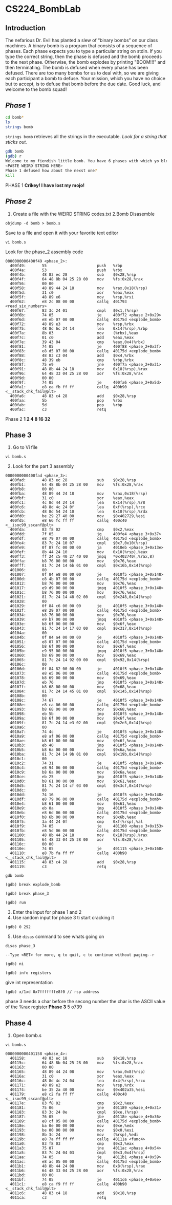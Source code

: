 # CS224_BombLab

## Introduction
The nefarious Dr. Evil has planted a slew of “binary bombs” on our class machines. A binary bomb is a
program that consists of a sequence of phases. Each phase expects you to type a particular string on stdin.
If you type the correct string, then the phase is defused and the bomb proceeds to the next phase. Otherwise,
the bomb explodes by printing "BOOM!!!" and then terminating. The bomb is defused when every phase
has been defused.
There are too many bombs for us to deal with, so we are giving each participant a bomb to defuse. Your
mission, which you have no choice but to accept, is to defuse that bomb before the due date. Good luck, and
welcome to the bomb squad!

## ___Phase 1___

```sh
cd bomb*
ls
strings bomb
```
`strings bomb` retrieves all the strings in the executable. _Look for a string that sticks out._
```sh
gdb bomb
(gdb) r
Welcome to my fiendish little bomb. You have 6 phases with which yo blow yourself up. Have a nice day!
<PASTE WEIRD STRING HERE>
Phase 1 defused how about the nexst one?
kill
```
PHASE 1 __Crikey! I have lost my mojo!__
## ___Phase  2___
1. Create a file with the WEIRD STRING codes.txt
2.Bomb Disasemble
```ssh
objdump -d bomb > bomb.s
```
Save to a file and open it with your favorite text editor
```ssh
vi bomb.s
```
Look for the phase_2 assembly code
```assembly
0000000000400f49 <phase_2>:
  400f49:       55                      push   %rbp
  400f4a:       53                      push   %rbx
  400f4b:       48 83 ec 28             sub    $0x28,%rsp
  400f4f:       64 48 8b 04 25 28 00    mov    %fs:0x28,%rax
  400f56:       00 00 
  400f58:       48 89 44 24 18          mov    %rax,0x18(%rsp)
  400f5d:       31 c0                   xor    %eax,%eax
  400f5f:       48 89 e6                mov    %rsp,%rsi
  400f62:       e8 2c 08 00 00          callq  401793 <read_six_numbers>
  400f67:       83 3c 24 01             cmpl   $0x1,(%rsp)
  400f6b:       74 05                   je     400f72 <phase_2+0x29>
  400f6d:       e8 eb 07 00 00          callq  40175d <explode_bomb>
  400f72:       48 89 e3                mov    %rsp,%rbx
  400f75:       48 8d 6c 24 14          lea    0x14(%rsp),%rbp
  400f7a:       8b 03                   mov    (%rbx),%eax
  400f7c:       01 c0                   add    %eax,%eax
  400f7e:       39 43 04                cmp    %eax,0x4(%rbx)
  400f81:       74 05                   je     400f88 <phase_2+0x3f>
  400f83:       e8 d5 07 00 00          callq  40175d <explode_bomb>
  400f88:       48 83 c3 04             add    $0x4,%rbx
  400f8c:       48 39 eb                cmp    %rbp,%rbx
  400f8f:       75 e9                   jne    400f7a <phase_2+0x31>
  400f91:       48 8b 44 24 18          mov    0x18(%rsp),%rax
  400f96:       64 48 33 04 25 28 00    xor    %fs:0x28,%rax
  400f9d:       00 00 
  400f9f:       74 05                   je     400fa6 <phase_2+0x5d>
  400fa1:       e8 ea fb ff ff          callq  400b90 <__stack_chk_fail@plt>
  400fa6:       48 83 c4 28             add    $0x28,%rsp
  400faa:       5b                      pop    %rbx
  400fab:       5d                      pop    %rbp
  400fac:       c3                      retq
```
Phase 2 __1 2 4 8 16 32__

## __Phase 3__
1.  Go to Vi file
```ssh
vi bomb.s
```
2. Look for the part 3 assembly
```assembly
0000000000400fad <phase_3>:
  400fad:       48 83 ec 28             sub    $0x28,%rsp
  400fb1:       64 48 8b 04 25 28 00    mov    %fs:0x28,%rax
  400fb8:       00 00 
  400fba:       48 89 44 24 18          mov    %rax,0x18(%rsp)
  400fbf:       31 c0                   xor    %eax,%eax
  400fc1:       4c 8d 44 24 14          lea    0x14(%rsp),%r8
  400fc6:       48 8d 4c 24 0f          lea    0xf(%rsp),%rcx
  400fcb:       48 8d 54 24 10          lea    0x10(%rsp),%rdx
  400fd0:       be 29 27 40 00          mov    $0x402729,%esi
  400fd5:       e8 66 fc ff ff          callq  400c40 <__isoc99_sscanf@plt>
  400fda:       83 f8 02                cmp    $0x2,%eax
  400fdd:       7f 05                   jg     400fe4 <phase_3+0x37>
  400fdf:       e8 79 07 00 00          callq  40175d <explode_bomb>
  400fe4:       83 7c 24 10 07          cmpl   $0x7,0x10(%rsp)
  400fe9:       0f 87 fc 00 00 00       ja     4010eb <phase_3+0x13e>
  400fef:       8b 44 24 10             mov    0x10(%rsp),%eax
  400ff3:       ff 24 c5 40 27 40 00    jmpq   *0x402740(,%rax,8)
  400ffa:       b8 76 00 00 00          mov    $0x76,%eax
  400fff:       81 7c 24 14 6b 01 00    cmpl   $0x16b,0x14(%rsp)
  401006:       00 
  401007:       0f 84 e8 00 00 00       je     4010f5 <phase_3+0x148>
  40100d:       e8 4b 07 00 00          callq  40175d <explode_bomb>
  401012:       b8 76 00 00 00          mov    $0x76,%eax
  401017:       e9 d9 00 00 00          jmpq   4010f5 <phase_3+0x148>
  40101c:       b8 76 00 00 00          mov    $0x76,%eax
  401021:       81 7c 24 14 48 02 00    cmpl   $0x248,0x14(%rsp)
  401028:       00 
  401029:       0f 84 c6 00 00 00       je     4010f5 <phase_3+0x148>
  40102f:       e8 29 07 00 00          callq  40175d <explode_bomb>
  401034:       b8 76 00 00 00          mov    $0x76,%eax
  401039:       e9 b7 00 00 00          jmpq   4010f5 <phase_3+0x148>
  40103e:       b8 6f 00 00 00          mov    $0x6f,%eax
  401043:       81 7c 24 14 17 03 00    cmpl   $0x317,0x14(%rsp)
  40104a:       00 
  40104b:       0f 84 a4 00 00 00       je     4010f5 <phase_3+0x148>
  401051:       e8 07 07 00 00          callq  40175d <explode_bomb>
  401056:       b8 6f 00 00 00          mov    $0x6f,%eax
  40105b:       e9 95 00 00 00          jmpq   4010f5 <phase_3+0x148>
  401060:       b8 69 00 00 00          mov    $0x69,%eax
  401065:       81 7c 24 14 92 00 00    cmpl   $0x92,0x14(%rsp)
  40106c:       00 
  40106d:       0f 84 82 00 00 00       je     4010f5 <phase_3+0x148>
  401073:       e8 e5 06 00 00          callq  40175d <explode_bomb>
  401078:       b8 69 00 00 00          mov    $0x69,%eax
  40107d:       eb 76                   jmp    4010f5 <phase_3+0x148>
  40107f:       b8 68 00 00 00          mov    $0x68,%eax
  401084:       81 7c 24 14 45 01 00    cmpl   $0x145,0x14(%rsp)
  40108b:       00 
  40108c:       74 67                   je     4010f5 <phase_3+0x148>
  40108e:       e8 ca 06 00 00          callq  40175d <explode_bomb>
  401093:       b8 68 00 00 00          mov    $0x68,%eax
  401098:       eb 5b                   jmp    4010f5 <phase_3+0x148>
  40109a:       b8 6f 00 00 00          mov    $0x6f,%eax
  40109f:       81 7c 24 14 e3 02 00    cmpl   $0x2e3,0x14(%rsp)
  4010a6:       00 
  4010a7:       74 4c                   je     4010f5 <phase_3+0x148>
  4010a9:       e8 af 06 00 00          callq  40175d <explode_bomb>
  4010ae:       b8 6f 00 00 00          mov    $0x6f,%eax
  4010b3:       eb 40                   jmp    4010f5 <phase_3+0x148>
  4010b5:       b8 6a 00 00 00          mov    $0x6a,%eax
  4010ba:       81 7c 24 14 9b 01 00    cmpl   $0x19b,0x14(%rsp)
  4010c1:       00 
  4010c2:       74 31                   je     4010f5 <phase_3+0x148>
  4010c4:       e8 94 06 00 00          callq  40175d <explode_bomb>
  4010c9:       b8 6a 00 00 00          mov    $0x6a,%eax
  4010ce:       eb 25                   jmp    4010f5 <phase_3+0x148>
  4010d0:       b8 61 00 00 00          mov    $0x61,%eax
  4010d5:       81 7c 24 14 cf 03 00    cmpl   $0x3cf,0x14(%rsp)
  4010dc:       00 
  4010dd:       74 16                   je     4010f5 <phase_3+0x148>
  4010df:       e8 79 06 00 00          callq  40175d <explode_bomb>
  4010e4:       b8 61 00 00 00          mov    $0x61,%eax
  4010e9:       eb 0a                   jmp    4010f5 <phase_3+0x148>
  4010eb:       e8 6d 06 00 00          callq  40175d <explode_bomb>
  4010f0:       b8 6b 00 00 00          mov    $0x6b,%eax
  4010f5:       3a 44 24 0f             cmp    0xf(%rsp),%al
  4010f9:       74 05                   je     401100 <phase_3+0x153>
  4010fb:       e8 5d 06 00 00          callq  40175d <explode_bomb>
  401100:       48 8b 44 24 18          mov    0x18(%rsp),%rax
  401105:       64 48 33 04 25 28 00    xor    %fs:0x28,%rax
  40110c:       00 00 
  40110e:       74 05                   je     401115 <phase_3+0x168>
  401110:       e8 7b fa ff ff          callq  400b90 <__stack_chk_fail@plt>
  401115:       48 83 c4 28             add    $0x28,%rsp
  401119:       c3                      retq
```
```ssh
gdb bomb
```
```ssh
(gdb) break explode_bomb
```
```ssh
(gdb) break phase_3
```
```ssh
(gdb) run
```
3. Enter the input for phase 1 and 2
4. Use random input for phase 3 ti start cracking it
```ssh
(gdb) 0 292
```
5. Use `disas` command to see whats going on
```ssh
disas phase_3
```
```ssh
--Type <RET> for more, q to quit, c to continue without paging--r
```
```ssh
(gdb) ni
```
```ssh 
(gdb) info registers 
````
give int representation
```ssh
(gdb) x/1xd 0x7fffffffe8f0 // rsp address
```
phase 3 needs a char before the secong number the char is the ASCII value of the %rax register
__Phase 3__ 5 o739

## __Phase 4__
1. Open bomb.s
```ssh
vi bomb.s
```

```assembly
0000000000401158 <phase_4>:
  401158:       48 83 ec 18             sub    $0x18,%rsp
  40115c:       64 48 8b 04 25 28 00    mov    %fs:0x28,%rax
  401163:       00 00 
  401165:       48 89 44 24 08          mov    %rax,0x8(%rsp)
  40116a:       31 c0                   xor    %eax,%eax
  40116c:       48 8d 4c 24 04          lea    0x4(%rsp),%rcx
  401171:       48 89 e2                mov    %rsp,%rdx
  401174:       be 35 2a 40 00          mov    $0x402a35,%esi
  401179:       e8 c2 fa ff ff          callq  400c40 <__isoc99_sscanf@plt>
  40117e:       83 f8 02                cmp    $0x2,%eax
  401181:       75 06                   jne    401189 <phase_4+0x31>
  401183:       83 3c 24 0e             cmpl   $0xe,(%rsp)
  401187:       76 05                   jbe    40118e <phase_4+0x36>
  401189:       e8 cf 05 00 00          callq  40175d <explode_bomb>
  40118e:       ba 0e 00 00 00          mov    $0xe,%edx
  401193:       be 00 00 00 00          mov    $0x0,%esi
  401198:       8b 3c 24                mov    (%rsp),%edi
  40119b:       e8 7a ff ff ff          callq  40111a <func4>
  4011a0:       83 f8 03                cmp    $0x3,%eax
  4011a3:       75 07                   jne    4011ac <phase_4+0x54>
  4011a5:       83 7c 24 04 03          cmpl   $0x3,0x4(%rsp)
  4011aa:       74 05                   je     4011b1 <phase_4+0x59>
  4011ac:       e8 ac 05 00 00          callq  40175d <explode_bomb>
  4011b1:       48 8b 44 24 08          mov    0x8(%rsp),%rax
  4011b6:       64 48 33 04 25 28 00    xor    %fs:0x28,%rax
  4011bd:       00 00 
  4011bf:       74 05                   je     4011c6 <phase_4+0x6e>
  4011c1:       e8 ca f9 ff ff          callq  400b90 <__stack_chk_fail@plt>
  4011c6:       48 83 c4 18             add    $0x18,%rsp
  4011ca:       c3                      retq

```
 
